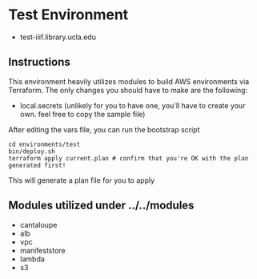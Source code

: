 # Test Environment
* test-iiif.library.ucla.edu

## Instructions
This environment heavily utilizes modules to build AWS environments via Terraform. The only changes you should have to make are the following:

* local.secrets (unlikely for you to have one, you'll have to create your own. feel free to copy the sample file)

After editing the vars file, you can run the bootstrap script

```
cd environments/test
bin/deploy.sh
terraform apply current.plan # confirm that you're OK with the plan generated first!
```

This will generate a plan file for you to apply

## Modules utilized under ../../modules
* cantaloupe
* alb
* vpc
* manifeststore
* lambda
* s3
